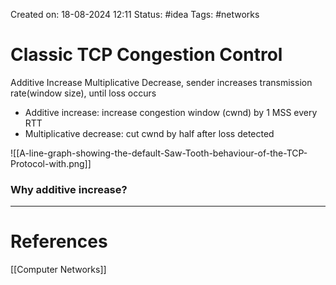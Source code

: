 Created on: 18-08-2024 12:11
Status: #idea
Tags: #networks
# Classic TCP Congestion Control
Additive Increase Multiplicative Decrease, sender increases transmission rate(window size), until loss occurs
- Additive increase:  increase congestion window (cwnd) by 1 MSS every RTT
- Multiplicative decrease: cut cwnd by half after loss detected

![[A-line-graph-showing-the-default-Saw-Tooth-behaviour-of-the-TCP-Protocol-with.png]]

### Why additive increase?





-----------------
# References
[[Computer Networks]]